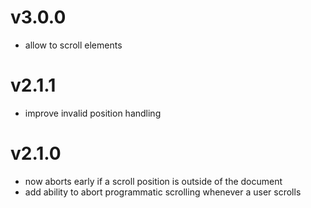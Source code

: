 # v3.0.0
* allow to scroll elements

# v2.1.1
* improve invalid position handling

# v2.1.0
* now aborts early if a scroll position is outside of the document
* add ability to abort programmatic scrolling whenever a user scrolls
